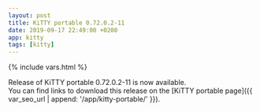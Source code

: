 ```yaml
---
layout: post
title: KiTTY portable 0.72.0.2-11
date: 2019-09-17 22:49:00 +0200
app: kitty
tags: [kitty]
---
```

{% include vars.html %}

Release of KiTTY portable 0.72.0.2-11 is now available.<br />
You can find links to download this release on the [KiTTY portable page]({{ var_seo_url | append: '/app/kitty-portable/' }}).